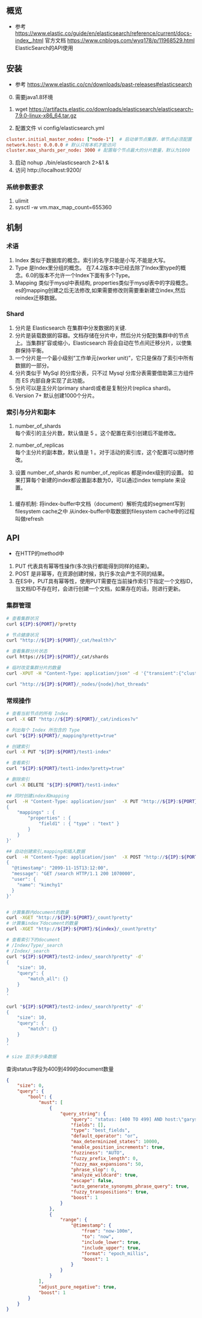 ## 概览
- 参考
https://www.elastic.co/guide/en/elasticsearch/reference/current/docs-index_.html 官方文档
https://www.cnblogs.com/wyq178/p/11968529.html  ElasticSearch的API使用

## 安装
- 参考
https://www.elastic.co/cn/downloads/past-releases#elasticsearch
0. 需要java1.8环境
1. wget https://artifacts.elastic.co/downloads/elasticsearch/elasticsearch-7.9.0-linux-x86_64.tar.gz

2. 配置文件
vi config/elasticsearch.yml
```conf
cluster.initial_master_nodes: ["node-1"]  # 启动单节点集群，单节点必须配置
network.host: 0.0.0.0 # 默认只有本机才能访问 
cluster.max_shards_per_node: 3000 # 配置每个节点最大的分片数量，默认为1000
```
3. 启动 nohup ./bin/elasticsearch 2>&1 &
4. 访问 http://localhost:9200/

### 系统参数要求
1. ulimit
2. sysctl -w vm.max_map_count=655360

## 机制
### 术语
1. Index 类似于数据库的概念。索引的名字只能是小写,不能是大写。
2. Type 是Index里分组的概念。 在7.4.2版本中已经去除了Index里type的概念。6.0的版本不允许一个Index下面有多个Type。
3. Mapping 类似于mysql中表结构, properties类似于mysql表中的字段概念。 es的mapping创建之后无法修改,如果需要修改则需要重新建立index,然后reindex迁移数据。
### Shard
1. 分片是 Elasticsearch 在集群中分发数据的关键.
2. 分片是装载数据的容器。文档存储在分片中，然后分片分配到集群中的节点上。当集群扩容或缩小，Elasticsearch 将会自动在节点间迁移分片，以使集群保持平衡。
3. 一个分片是一个最小级别“工作单元(worker unit)”，它只是保存了索引中所有数据的一部分。
4. 分片类似于 MySql 的分库分表，只不过 Mysql 分库分表需要借助第三方组件而 ES 内部自身实现了此功能。
5. 分片可以是主分片(primary shard)或者是复制分片(replica shard)。
6. Version 7+ 默认创建1000个分片。
### 索引与分片和副本
1. number_of_shards  
每个索引的主分片数，默认值是 5 。这个配置在索引创建后不能修改。

2. number_of_replicas  
每个主分片的副本数，默认值是 1 。对于活动的索引库，这个配置可以随时修改。

3. 设置
number_of_shards 和 number_of_replicas 都是index级别的设置。
如果打算每个新建的index都设置副本数为0，可以通过index template 来设置。
### 
1. 缓存机制:
将index-buffer中文档（document）解析完成的segment写到filesystem cache之中
从index-buffer中取数据到filesystem cache中的过程叫做refresh

## API

- 在HTTP的method中
1. PUT  代表具有幂等性操作(多次执行都能得到同样的结果)。
2. POST 是非幂等，在资源创建时候，执行多次会产生不同的结果。
3. 在ES中，PUT具有幂等性，使用PUT需要在当前操作索引下指定一个文档ID， 当文档ID不存在时，会进行创建一个文档，如果存在的话，则进行更新。

### 集群管理
```bash
# 查看集群状况
curl ${IP}:${PORT}/?pretty

# 节点健康状况
curl "http://${IP}:${PORT}/_cat/health?v"

# 查看集群分片状态
curl https://${IP}:${PORT}/_cat/shards

# 临时改变集群分片的数量    
curl -XPUT -H "Content-Type: application/json" -d '{"transient":{"cluster":{"max_shards_per_node":10000}}}' "http://${IP}:${PORT}/_cluster/settings"

curl "http://${IP}:${PORT}/_nodes/{node}/hot_threads"

```
### 常规操作
```bash
# 查看当前节点的所有 Index
curl -X GET "http://${IP}:${PORT}/_cat/indices?v"

# 列出每个 Index 所包含的 Type
curl "${IP}:${PORT}/_mapping?pretty=true"

# 创建索引
curl -X PUT "${IP}:${PORT}/test1-index"

# 查看索引
curl "${IP}:${PORT}/test1-index?pretty=true"

# 删除索引
curl -X DELETE "${IP}:${PORT}/test1-index"

## 同时创建index和mapping
curl  -H "Content-Type: application/json"  -X PUT "http://${IP}:${PORT}/test1-index" -d'
{
    "mappings" : {
        "properties" : {
            "field1" : { "type" : "text" }
        }
    }
}'

## 自动创建索引,mapping和插入数据
curl  -H "Content-Type: application/json"  -X POST "http://${IP}:${PORT}/test2-index/_doc/" -d'
{
  "@timestamp": "2099-11-15T13:12:00",
  "message": "GET /search HTTP/1.1 200 1070000",
  "user": {
    "name": "kimchy1"
  }
}'


# 计算集群内document的数量
curl -XGET "http://${IP}:${PORT}/_count?pretty" 
# 计算集index下document的数量
curl -XGET "http://${IP}:${PORT}/${index}/_count?pretty" 

```

```bash
# 查看索引下的document
# /Index/Type/_search
# /Index/_search
curl "${IP}:${PORT}/test2-index/_search?pretty" -d'
{
    "size": 10,
    "query": {
        "match_all": {}
    }
}
'

curl "${IP}:${PORT}/test2-index/_search?pretty" -d'
{
    "size": 10,
    "query": {
        "match": {}
    }
}
'

# size 显示多少条数据
```
查询status字段为400到499的document数量
```json
{
    "size": 0,
    "query": {
        "bool": {
            "must": [
                {
                    "query_string": {
                        "query": "status: [400 TO 499] AND host:\"garys.top\"",
                        "fields": [],
                        "type": "best_fields",
                        "default_operator": "or",
                        "max_determinized_states": 10000,
                        "enable_position_increments": true,
                        "fuzziness": "AUTO",
                        "fuzzy_prefix_length": 0,
                        "fuzzy_max_expansions": 50,
                        "phrase_slop": 0,
                        "analyze_wildcard": true,
                        "escape": false,
                        "auto_generate_synonyms_phrase_query": true,
                        "fuzzy_transpositions": true,
                        "boost": 1
                    }
                },
                {
                    "range": {
                        "@timestamp": {
                            "from": "now-100m",
                            "to": "now",
                            "include_lower": true,
                            "include_upper": true,
                            "format": "epoch_millis",
                            "boost": 1
                        }
                    }
                }
            ],
            "adjust_pure_negative": true,
            "boost": 1
        }
    }
}
```